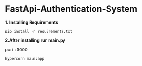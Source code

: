 # FastApi-Authentication-System

**1. Installing Requirements**
```
pip install -r requirements.txt 
```

**2.After installing run main.py**

port : 5000

```
hypercorn main:app
```